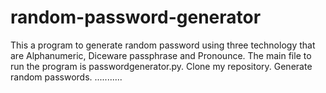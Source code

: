 # random-password-generator
This a program to generate random password using three technology that are Alphanumeric, Diceware passphrase and Pronounce.
The main file to run the program is passwordgenerator.py.
Clone my repository. 
Generate random passwords.
...........
